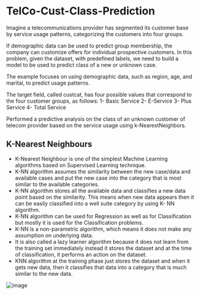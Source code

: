 # TelCo-Cust-Class-Prediction

Imagine a telecommunications provider has segmented its customer base by service usage patterns, categorizing the customers into four groups. 

If demographic data can be used to predict group membership, the company can customize offers for individual prospective customers. In this problem, given the dataset, with predefined labels, we need to build a model to be used to predict class of a new or unknown case.

The example focuses on using demographic data, such as region, age, and marital, to predict usage patterns.

The target field, called custcat, has four possible values that correspond to the four customer groups, as follows: 
1- Basic Service 
2- E-Service 
3- Plus Service 
4- Total Service

Performed a predictive analysis on the class of an unknown customer of telecom provider based on the service usage using k-NearestNeighbors.

## K-Nearest Neighbours

- K-Nearest Neighbour is one of the simplest Machine Learning algorithms based on Supervised Learning technique.
- K-NN algorithm assumes the similarity between the new case/data and available cases and put the new case into the category that is most similar to the available categories.
- K-NN algorithm stores all the available data and classifies a new data point based on the similarity. This means when new data appears then it can be easily classified into a well suite category by using K- NN algorithm.
- K-NN algorithm can be used for Regression as well as for Classification but mostly it is used for the Classification problems.
- K-NN is a non-parametric algorithm, which means it does not make any assumption on underlying data.
- It is also called a lazy learner algorithm because it does not learn from the training set immediately instead it stores the dataset and at the time of classification, it performs an action on the dataset.
- KNN algorithm at the training phase just stores the dataset and when it gets new data, then it classifies that data into a category that is much similar to the new data.

![image](https://user-images.githubusercontent.com/79006607/125520433-2f348063-2be2-4ee1-85e3-afef2a22348a.png)

